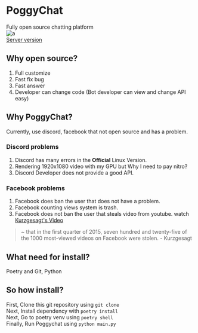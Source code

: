 # PoggyChat

Fully open source chatting platform  
![a](https://wakatime.com/badge/user/09162ab5-5193-456c-a9ac-2fb02b26b6f8/project/98620e42-b08e-46fa-b7da-5fe81a0179c6.svg)  
[Server version](https://github.com/misilelab/poggychat-server)

## Why open source?

1. Full customize
2. Fast fix bug
3. Fast answer
4. Developer can change code (Bot developer can view and change API easy)

## Why PoggyChat?

Currently, use discord, facebook that not open source and has a problem.

### Discord problems

1. Discord has many errors in the **Official** Linux Version.
2. Rendering 1920x1080 video with my GPU but Why I need to pay nitro?
3. Discord Developer does not provide a good API.

### Facebook problems

1. Facebook does ban the user that does not have a problem.
2. Facebook counting views system is trash.
3. Facebook does not ban the user that steals video from youtube. watch [Kurzgesagt's Video](https://www.youtube.com/watch?v=t7tA3NNKF0Q)

> ~ that in the first quarter of 2015, seven hundred and twenty-five of the 1000 most-viewed videos on Facebook were stolen. - Kurzgesagt

## What need for install?

Poetry and Git, Python

## So how install?

First, Clone this git repository using ```git clone```  
Next, Install dependency with ```poetry install```  
Next, Go to poetry venv using ```poetry shell```  
Finally, Run Poggychat using ```python main.py```  
